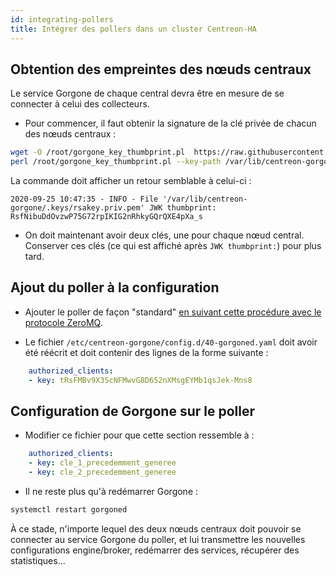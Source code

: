 ```yaml
---
id: integrating-pollers
title: Intégrer des pollers dans un cluster Centreon-HA
---
```


## Obtention des empreintes des nœuds centraux

Le service Gorgone de chaque central devra être en mesure de se connecter à celui des collecteurs.

* Pour commencer, il faut obtenir la signature de la clé privée de chacun des nœuds centraux :

```bash
wget -O /root/gorgone_key_thumbprint.pl  https://raw.githubusercontent.com/centreon/centreon-gorgone/master/contrib/gorgone_key_thumbprint.pl
perl /root/gorgone_key_thumbprint.pl --key-path /var/lib/centreon-gorgone/.keys/rsakey.priv.pem
```

La commande doit afficher un retour semblable à celui-ci :

```text
2020-09-25 10:47:35 - INFO - File '/var/lib/centreon-gorgone/.keys/rsakey.priv.pem' JWK thumbprint: RsfNibuDdOvzwP75G72rpIKIG2nRhkyGQrQXE4pXa_s
```

* On doit maintenant avoir deux clés, une pour chaque nœud central. Conserver ces clés (ce qui est affiché après `JWK thumbprint:`) pour plus tard.

## Ajout du poller à la configuration

* Ajouter le poller de façon "standard" [en suivant cette procédure avec le protocole ZeroMQ](../../monitoring/monitoring-servers/add-a-poller-to-configuration.html).

* Le fichier `/etc/centreon-gorgone/config.d/40-gorgoned.yaml` doit avoir été réécrit et doit contenir des lignes de la forme suivante :

```yml
    authorized_clients:
    - key: tRsFMBv9X3ScNFMwvG8D652nXMsgEYMb1qsJek-Mns8
```

## Configuration de Gorgone sur le poller

* Modifier ce fichier pour que cette section ressemble à :

```yml
    authorized_clients:
    - key: cle_1_precedemment_generee
    - key: cle_2_precedemment_generee
```

* Il ne reste plus qu'à redémarrer Gorgone :

```bash
systemctl restart gorgoned
```

À ce stade, n'importe lequel des deux nœuds centraux doit pouvoir se connecter au service Gorgone du poller, et lui transmettre les nouvelles configurations engine/broker, redémarrer des services, récupérer des statistiques...
